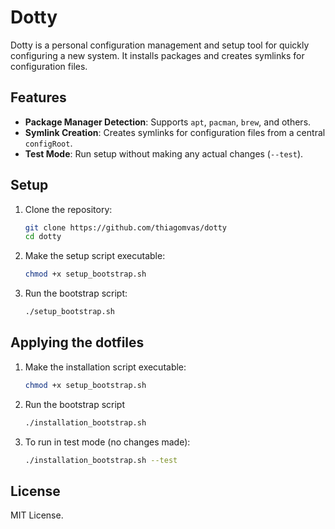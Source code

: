 # Dotty

Dotty is a personal configuration management and setup tool for quickly configuring a new system. It installs packages and creates symlinks for configuration files.

## Features
- **Package Manager Detection**: Supports `apt`, `pacman`, `brew`, and others.
- **Symlink Creation**: Creates symlinks for configuration files from a central `configRoot`.
- **Test Mode**: Run setup without making any actual changes (`--test`).

## Setup

1. Clone the repository:
   ```bash
   git clone https://github.com/thiagomvas/dotty
   cd dotty
   ```

2. Make the setup script executable:
   ```bash
   chmod +x setup_bootstrap.sh
   ```

4. Run the bootstrap script:
   ```bash
   ./setup_bootstrap.sh
   ```

## Applying the dotfiles
1. Make the installation script executable:
   ```bash
   chmod +x setup_bootstrap.sh
   ```
3. Run the bootstrap script
   ```bash
   ./installation_bootstrap.sh
   ```
5. To run in test mode (no changes made):
   ```bash
   ./installation_bootstrap.sh --test
   ```

## License
MIT License.
